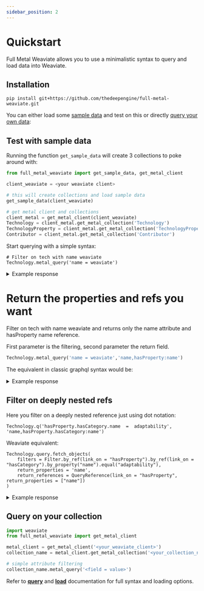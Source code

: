 ```yaml
---
sidebar_position: 2
---
```


# Quickstart

Full Metal Weaviate allows you to use a minimalistic syntax to query and load data into Weaviate.

## Installation

```
pip install git+https://github.com/thedeepengine/full-metal-weaviate.git
```

You can either load some [sample data](#test-with-sample-data) and test on this or directly [query your own data](#query-on-your-collection):

## Test with sample data

Running the function `get_sample_data` will create 3 collections to poke around with:


```python
from full_metal_weaviate import get_sample_data, get_metal_client

client_weaviate = <your weaviate client>

# this will create collections and load sample data
get_sample_data(client_weaviate)

# get metal client and collections
client_metal = get_metal_client(client_weaviate)
Technology = client_metal.get_metal_collection('Technology')
TechnologyProperty = client_metal.get_metal_collection('TechnologyProperty')
Contributor = client_metal.get_metal_collection('Contributor')
```

Start querying with a simple syntax:

```
# Filter on tech with name weaviate
Technology.metal_query('name = weaviate')
```

<details>
  <summary>Example response</summary>
```json
[{'uuid': '050fd8f7-86ae-43fb-8cb6-139bd2bcfbf8',
  'properties': {'description': None,
   'nb_stars': None,
   'github': None,
   'release_date': None,
   'number_field': None,
   'name': 'weaviate'},
  'vector': {}}]
```
</details>

# Return the properties and refs you want 

Filter on tech with name weaviate and returns only the name attribute and hasProperty name reference.

First parameter is the filtering, second parameter the return field.

```python
Technology.metal_query('name = weaviate','name,hasProperty:name')
```

The equivalent in classic graphql syntax would be:

<details>
  <summary>Example response</summary>
```json
[{'uuid': '050fd8f7-86ae-43fb-8cb6-139bd2bcfbf8',
  'properties': {'name': 'weaviate'},
  'references': {'hasProperty': [{'uuid': 'c34945d3-af30-43b8-a59a-7235e60bbb62',
     'properties': {'name': 'HNSW'},
     'vector': {}},
    {'uuid': 'f3d42422-c481-41d3-b044-211fe6ec6338',
     'properties': {'name': 'Dynamic Index'},
     'vector': {}},
    {'uuid': '945cedd8-e997-4815-978a-b7a180f17ccb',
     'properties': {'name': 'PQ'},
     'vector': {}},
    {'uuid': '92530bc7-00df-41b2-9ec2-db93469ff4c6',
     'properties': {'name': 'Flat Index'},
     'vector': {}}]},
  'vector': {}}]
```
</details>

## Filter on deeply nested refs

Here you filter on a deeply nested reference just using dot notation:

```
Technology.q('hasProperty.hasCategory.name  =  adaptability', 'name,hasProperty.hasCategory:name')
```
Weaviate equivalent:

```
Technology.query.fetch_objects(
    filters = Filter.by_ref(link_on = "hasProperty").by_ref(link_on = "hasCategory").by_property("name").equal("adaptability"),
    return_properties = 'name',
    return_references = QueryReference(link_on = "hasProperty", return_properties = ["name"])
)
```

<details>
  <summary>Example response</summary>
```json
[{'uuid': '48cc9240-437d-436f-be3d-2b8ed6942eff',
  'properties': {'name': 'weaviate'},
  'references': {'hasProperty': [{'uuid': '35b3600b-19fc-4f27-8994-03c719b8fd0d',
     'properties': {},
     'references': {'hasCategory': [{'uuid': 'ac6d2e08-314c-4ac6-b4ce-436390fa41ba',
        'properties': {'name': 'performance'},
        'vector': {}}]},
     'vector': {}},
    {'uuid': '6625a75f-d84f-43c6-bbe8-d19b527f055f',
     'properties': {},
     'references': {'hasCategory': [{'uuid': 'd567e774-4dd1-4bd0-90f3-e199c088d761',
        'properties': {'name': 'adaptability'},
        'vector': {}}]},
     'vector': {}},
    {'uuid': '019fa50a-38fa-4352-a6c1-a0671fcc2709',
     'properties': {},
     'references': {'hasCategory': [{'uuid': 'e9351eaf-5e75-4cb3-94ba-1f2f012c030d',
        'properties': {'name': 'efficiency'},
        'vector': {}}]},
     'vector': {}},
    {'uuid': 'fe4f8e34-0b08-4c57-b22d-fdfd0cceabb3',
     'properties': {},
     'references': {'hasCategory': [{'uuid': 'a5bd962e-6a70-4188-9929-1e57c5cb4c5e',
        'properties': {'name': 'accuracy'},
        'vector': {}}]},
     'vector': {}}]},
  'vector': {}}]
```
</details>


## Query on your collection

```python
import weaviate
from full_metal_weaviate import get_metal_client

metal_client = get_metal_client('<your_weaviate_client>')
collection_name = metal_client.get_metal_collection('<your_collection_name>')

# simple attribute filtering
collection_name.metal_query('<field = value>')
```

Refer to **[query](query_data.md)** and **[load](load_data.md)** documentation for full syntax and loading options.

